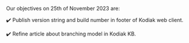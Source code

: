 Our objectives on 25th of November 2023 are:

:heavy_check_mark: Publish version string and build number in footer of Kodiak web client.

:heavy_check_mark: Refine article about branching model in Kodiak KB.
